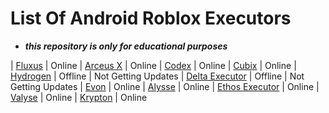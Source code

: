 # List Of Android Roblox Executors
* ***this repository is only for educational purposes***


| [Fluxus](https://github.com/ElijahGamingRBLX/Fluxus) | Online
| [Arceus X](https://spdmteam.com) | Online
| [Codex](https://codex.lol) | Online
| [Cubix](https://tmrxteam.xyz) | Online
| [Hydrogen](https://hydrogen.sh) | Offline | Not Getting Updates
| [Delta Executor](https://deltaexploits.net) | Offline | Not Getting Updates
| [Evon](https://evon.cc) | Online
| [Alysse](https://alysse.xyz) | Online
| [Ethos Executor](https://www.mediafire.com/file/38v056i4cxo51pw/Ethos_BETA.apk/file) | Online
| [Valyse](https://www.valyse.me) | Online
| [Krypton](https://kryteam.com) | Online
